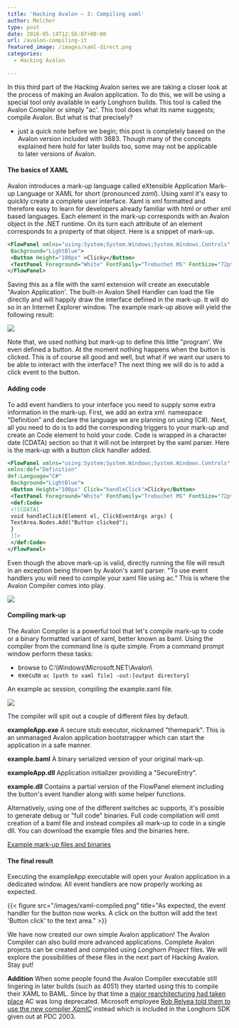 ```yaml
---
title: 'Hacking Avalon – 3: Compiling xaml'
author: Melcher
type: post
date: 2016-05-14T12:56:07+00:00
url: /avalon-compiling-it
featured_image: /images/xaml-direct.png
categories:
  - Hacking Avalon

---
```

In this third part of the Hacking Avalon series we are taking a closer look at the process of making an Avalon application. To do this, we will be using a special tool only available in early Longhorn builds. This tool is called the Avalon Compiler or simply "ac'. This tool does what its name suggests; compile Avalon. But what is that precisely?

  * just a quick note before we begin; this post is completely based on the Avalon version included with 3683. Though many of the concepts explained here hold for later builds too, some may not be applicable to later versions of Avalon.

#### The basics of XAML

Avalon introduces a mark-up language called eXtensible Application Mark-up Language or XAML for short (pronounced _zaml_). Using xaml it's easy to quickly create a complete user interface. Xaml is xml formatted and therefore easy to learn for developers already familiar with html or other xml based languages. Each element in the mark-up corresponds with an Avalon object in the .NET runtime. On its turn each attribute of an element corresponds to a property of that object. Here is a snippet of mark-up.

```xml
<FlowPanel xmlns="using:System;System.Windows;System.Windows.Controls" 
 Background="LightBlue">
 <Button Height="100px" >Clicky</Button>
 <TextPanel Foreground="White" FontFamily="Trebuchet MS" FontSize="72pt">Hello, world!</TextPanel>
</FlowPanel>
```

Saving this as a file with the xaml extension will create an executable "Avalon Application'. The built-in Avalon Shell Handler can load the file directly and will happily draw the interface defined in the mark-up. It will do so in an Internet Explorer window. The example mark-up above will yield the following result:

![](/images/xaml-direct.png)

Note that, we used nothing but mark-up to define this little "program'. We even defined a button. At the moment nothing happens when the button is clicked. This is of course all good and well, but what if we want our users to be able to interact with the interface? The next thing we will do is to add a click event to the button.

#### Adding code

To add event handlers to your interface you need to supply some extra information in the mark-up. First, we add an extra xml  namespace "Definition" and declare the language we are planning on using (C#). Next, all you need to do is to add the corresponding triggers to your mark-up and create an Code element to hold your code. Code is wrapped in a character date (CDATA) section so that it will not be interpret by the xaml parser. Here is the mark-up with a button click handler added.

```xml
<FlowPanel xmlns="using:System;System.Windows;System.Windows.Controls" 
xmlns:def="Definition"
def:Language="C#"
 Background="LightBlue">
 <Button Height="100px" Click="handleClick">Clicky</Button>
 <TextPanel Foreground="White" FontFamily="Trebuchet MS" FontSize="72pt" ID="TextArea">Hello, world!</TextPanel>
 <def:Code>
 <![CDATA[
 void handleClick(Element el, ClickEventArgs args) {
 TextArea.Nodes.Add("Button clicked");
 }
 ]]>
 </def:Code>
</FlowPanel>
```

Even though the above mark-up is valid, directly running the file will result in an exception being thrown by Avalon's xaml parser. "To use event handlers you will need to compile your xaml file using ac." This is where the Avalon Compiler comes into play.

![](/images/xaml-events-crop.png)

#### Compiling mark-up

The Avalon Compiler is a powerful tool that let's compile mark-up to code or a binary formatted variant of xaml, better known as baml. Using the compiler from the command line is quite simple. From a command prompt window perform these tasks:

  * browse to C:\Windows\Microsoft.NET\Avalon\
  * execute `ac [path to xaml file] -out:[output directory]`

An example ac session, compiling the example.xaml file.

![](/images/ac-session.png)

The compiler will spit out a couple of different files by default.

**exampleApp.exe** A secure stub executor, nicknamed "themepark". This is an unmanaged Avalon application bootstrapper which can start the application in a safe manner.

**example.baml** A binary serialized version of your original mark-up.

**exampleApp.dll** Application initializer providing a "SecureEntry".

**example.dll** Contains a partial version of the FlowPanel element including the button's event handler along with some helper functions.

Alternatively, using one of the different switches ac supports, it's possible to generate debug or "full code" binaries. Full code compilation will omit creation of a baml file and instead compiles all mark-up to code in a single dll. You can download the example files and the binaries here.

[Example mark-up files and binaries](/download/example-mark-up-files-and-binaries.zip)

#### The final result

Executing the exampleApp executable will open your Avalon application in a dedicated window. All event handlers are now properly working as expected.

{{< figure src="/images/xaml-compiled.png" title="As expected, the event handler for the button now works. A click on the button will add the text 'Button click' to the text area." >}}

We have now created our own simple Avalon application! The Avalon Compiler can also build more advanced applications. Complete Avalon projects can be created and compiled using _Longhorn Project_ files. We will explore the possibilities of these files in the next part of Hacking Avalon. Stay put!

**Addition** When some people found the Avalon Compiler executable still lingering in later builds (such as 4051) they started using this to compile their XAML to BAML. Since by that time a [major rearchitecturing had taken place](http://www.osbetaarchive.net/topic/83-the-two-versions-of-avalon/ "Melcher, OSBetaArchive - Two versions of Avalon") AC was long deprecated. Microsoft employee [Rob Relyea told them to use the new compiler _XamlC_](http://web.archive.org/web/20040625114600/http://weblogs.asp.net/jnadal/archive/2003/11/17/38124.aspx "Jason Nadal - Manually Compile your XAML into BAML") instead which is included in the Longhorn SDK given out at PDC 2003.